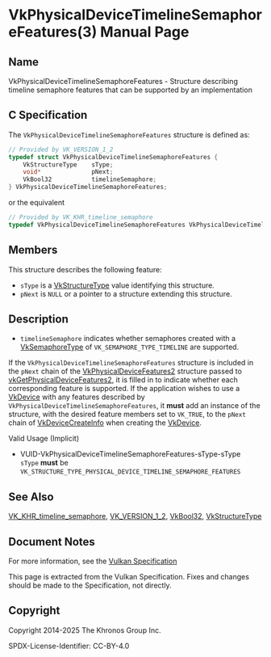 # VkPhysicalDeviceTimelineSemaphoreFeatures(3) Manual Page

## Name

VkPhysicalDeviceTimelineSemaphoreFeatures - Structure describing timeline semaphore features that can be supported by an implementation



## [](#_c_specification)C Specification

The `VkPhysicalDeviceTimelineSemaphoreFeatures` structure is defined as:

```c++
// Provided by VK_VERSION_1_2
typedef struct VkPhysicalDeviceTimelineSemaphoreFeatures {
    VkStructureType    sType;
    void*              pNext;
    VkBool32           timelineSemaphore;
} VkPhysicalDeviceTimelineSemaphoreFeatures;
```

or the equivalent

```c++
// Provided by VK_KHR_timeline_semaphore
typedef VkPhysicalDeviceTimelineSemaphoreFeatures VkPhysicalDeviceTimelineSemaphoreFeaturesKHR;
```

## [](#_members)Members

This structure describes the following feature:

- `sType` is a [VkStructureType](https://registry.khronos.org/vulkan/specs/latest/man/html/VkStructureType.html) value identifying this structure.
- `pNext` is `NULL` or a pointer to a structure extending this structure.

## [](#_description)Description

- []()`timelineSemaphore` indicates whether semaphores created with a [VkSemaphoreType](https://registry.khronos.org/vulkan/specs/latest/man/html/VkSemaphoreType.html) of `VK_SEMAPHORE_TYPE_TIMELINE` are supported.

If the `VkPhysicalDeviceTimelineSemaphoreFeatures` structure is included in the `pNext` chain of the [VkPhysicalDeviceFeatures2](https://registry.khronos.org/vulkan/specs/latest/man/html/VkPhysicalDeviceFeatures2.html) structure passed to [vkGetPhysicalDeviceFeatures2](https://registry.khronos.org/vulkan/specs/latest/man/html/vkGetPhysicalDeviceFeatures2.html), it is filled in to indicate whether each corresponding feature is supported. If the application wishes to use a [VkDevice](https://registry.khronos.org/vulkan/specs/latest/man/html/VkDevice.html) with any features described by `VkPhysicalDeviceTimelineSemaphoreFeatures`, it **must** add an instance of the structure, with the desired feature members set to `VK_TRUE`, to the `pNext` chain of [VkDeviceCreateInfo](https://registry.khronos.org/vulkan/specs/latest/man/html/VkDeviceCreateInfo.html) when creating the [VkDevice](https://registry.khronos.org/vulkan/specs/latest/man/html/VkDevice.html).

Valid Usage (Implicit)

- [](#VUID-VkPhysicalDeviceTimelineSemaphoreFeatures-sType-sType)VUID-VkPhysicalDeviceTimelineSemaphoreFeatures-sType-sType  
  `sType` **must** be `VK_STRUCTURE_TYPE_PHYSICAL_DEVICE_TIMELINE_SEMAPHORE_FEATURES`

## [](#_see_also)See Also

[VK\_KHR\_timeline\_semaphore](https://registry.khronos.org/vulkan/specs/latest/man/html/VK_KHR_timeline_semaphore.html), [VK\_VERSION\_1\_2](https://registry.khronos.org/vulkan/specs/latest/man/html/VK_VERSION_1_2.html), [VkBool32](https://registry.khronos.org/vulkan/specs/latest/man/html/VkBool32.html), [VkStructureType](https://registry.khronos.org/vulkan/specs/latest/man/html/VkStructureType.html)

## [](#_document_notes)Document Notes

For more information, see the [Vulkan Specification](https://registry.khronos.org/vulkan/specs/latest/html/vkspec.html#VkPhysicalDeviceTimelineSemaphoreFeatures)

This page is extracted from the Vulkan Specification. Fixes and changes should be made to the Specification, not directly.

## [](#_copyright)Copyright

Copyright 2014-2025 The Khronos Group Inc.

SPDX-License-Identifier: CC-BY-4.0
